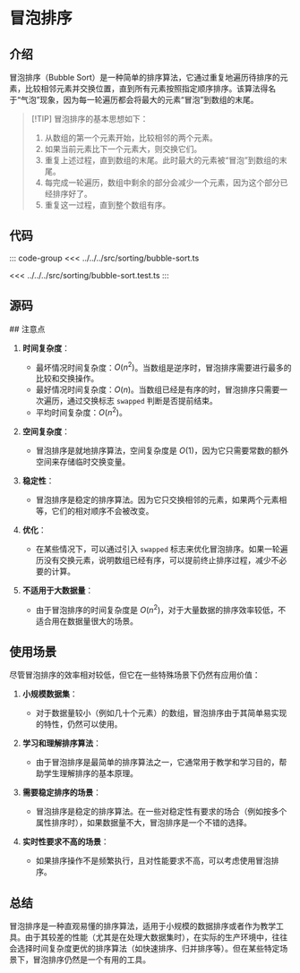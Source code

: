 # 冒泡排序

## 介绍

冒泡排序（Bubble Sort）是一种简单的排序算法，它通过重复地遍历待排序的元素，比较相邻元素并交换位置，直到所有元素按照指定顺序排序。该算法得名于“气泡”现象，因为每一轮遍历都会将最大的元素“冒泡”到数组的末尾。

> [!TIP] 冒泡排序的基本思想如下：
>
> 1. 从数组的第一个元素开始，比较相邻的两个元素。
> 2. 如果当前元素比下一个元素大，则交换它们。
> 3. 重复上述过程，直到数组的末尾。此时最大的元素被“冒泡”到数组的末尾。
> 4. 每完成一轮遍历，数组中剩余的部分会减少一个元素，因为这个部分已经排序好了。
> 5. 重复这一过程，直到整个数组有序。

## 代码

::: code-group
<<< ../../../src/sorting/bubble-sort.ts

<<< ../../../src/sorting/bubble-sort.test.ts
:::

## 源码

<SourceGroup/>
## 注意点

1. **时间复杂度**：

   - 最坏情况时间复杂度：$O(n^2)$。当数组是逆序时，冒泡排序需要进行最多的比较和交换操作。
   - 最好情况时间复杂度：$O(n)$。当数组已经是有序的时，冒泡排序只需要一次遍历，通过交换标志 `swapped` 判断是否提前结束。
   - 平均时间复杂度：$O(n^2)$。

2. **空间复杂度**：

   - 冒泡排序是就地排序算法，空间复杂度是 $O(1)$，因为它只需要常数的额外空间来存储临时交换变量。

3. **稳定性**：

   - 冒泡排序是稳定的排序算法。因为它只交换相邻的元素，如果两个元素相等，它们的相对顺序不会被改变。

4. **优化**：

   - 在某些情况下，可以通过引入 `swapped` 标志来优化冒泡排序。如果一轮遍历没有交换元素，说明数组已经有序，可以提前终止排序过程，减少不必要的计算。

5. **不适用于大数据量**：
   - 由于冒泡排序的时间复杂度是 $O(n^2)$，对于大量数据的排序效率较低，不适合用在数据量很大的场景。

## 使用场景

尽管冒泡排序的效率相对较低，但它在一些特殊场景下仍然有应用价值：

1. **小规模数据集**：

   - 对于数据量较小（例如几十个元素）的数组，冒泡排序由于其简单易实现的特性，仍然可以使用。

2. **学习和理解排序算法**：

   - 由于冒泡排序是最简单的排序算法之一，它通常用于教学和学习目的，帮助学生理解排序的基本原理。

3. **需要稳定排序的场景**：

   - 冒泡排序是稳定的排序算法。在一些对稳定性有要求的场合（例如按多个属性排序时），如果数据量不大，冒泡排序是一个不错的选择。

4. **实时性要求不高的场景**：
   - 如果排序操作不是频繁执行，且对性能要求不高，可以考虑使用冒泡排序。

## 总结

冒泡排序是一种直观易懂的排序算法，适用于小规模的数据排序或者作为教学工具。由于其较差的性能（尤其是在处理大数据集时），在实际的生产环境中，往往会选择时间复杂度更优的排序算法（如快速排序、归并排序等）。但在某些特定场景下，冒泡排序仍然是一个有用的工具。
